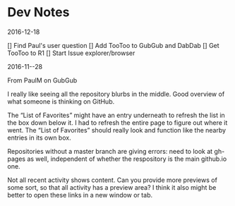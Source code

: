 
Dev Notes
================================================================================

2016-12-18

[] Find Paul's user question
[] Add TooToo to GubGub and DabDab
[] Get TooToo to R1
[] Start Issue explorer/browser


2016-11--28

From PaulM on GubGub

I really like seeing all the repository blurbs in the middle. Good overview of what someone is thinking on GitHub.

The “List of Favorites” might have an entry underneath to refresh the list in the box down below it. I had to refresh the entire page to figure out where it went. The “List of Favorites” should really look and function like the nearby entries in its own box.

Repositories without a master branch are giving errors: need to look at gh-pages as well, independent of whether the respository is the main github.io one.

Not all recent activity shows content. Can you provide more previews of some sort, so that all activity has a preview area? I think it also might be better to open these links in a new window or tab.